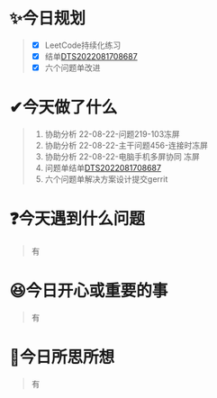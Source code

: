 # ✨今日规划

> - [X] LeetCode持续化练习
> - [X] 结单[DTS2022081708687](https://dts-szv.clouddragon.huawei.com/DTSPortal/ticket/DTS2022081708687)
> - [X] 六个问题单改进

# ✔今天做了什么

> 1. 协助分析 22-08-22-问题219-103冻屏
> 2. 协助分析 22-08-22-主干问题456-连接时冻屏
> 3. 协助分析 22-08-22-电脑手机多屏协同 冻屏
> 4. 问题单结单[DTS2022081708687](https://dts-szv.clouddragon.huawei.com/DTSPortal/ticket/DTS2022081708687)
> 5. 六个问题单解决方案设计提交gerrit

# ❓今天遇到什么问题

> 有

# 😆今日开心或重要的事

> 有

# 🤔今日所思所想

> 有
